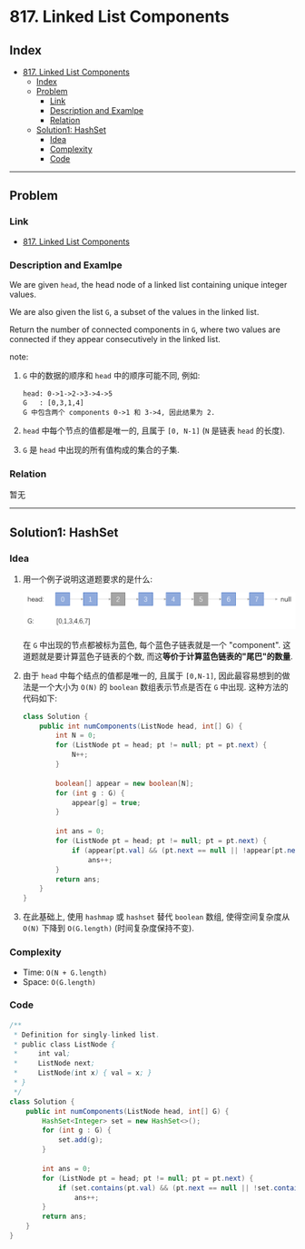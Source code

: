# 817. Linked List Components

## Index

- [817. Linked List Components](#817-linked-list-components)
  - [Index](#index)
  - [Problem](#problem)
    - [Link](#link)
    - [Description and Examlpe](#description-and-examlpe)
    - [Relation](#relation)
  - [Solution1: HashSet](#solution1-hashset)
    - [Idea](#idea)
    - [Complexity](#complexity)
    - [Code](#code)

----

## Problem

### Link

- [817. Linked List Components][1]

### Description and Examlpe

We are given `head`, the head node of a linked list containing unique integer values.

We are also given the list `G`, a subset of the values in the linked list.

Return the number of connected components in `G`, where two values are connected if they appear consecutively in the linked list.

note:

1. `G` 中的数据的顺序和 `head` 中的顺序可能不同, 例如:

    ```nohighlight
    head: 0->1->2->3->4->5
    G   : [0,3,1,4]
    G 中包含两个 components 0->1 和 3->4, 因此结果为 2.
    ```

2. `head` 中每个节点的值都是唯一的, 且属于 `[0, N-1]` (`N` 是链表 `head` 的长度).
3. `G` 是 `head` 中出现的所有值构成的集合的子集.

### Relation

暂无

----

## Solution1: HashSet

### Idea

1. 用一个例子说明这道题要求的是什么:

    ![817.figure1.png][2]

    在 `G` 中出现的节点都被标为蓝色, 每个蓝色子链表就是一个 "component". 这道题就是要计算蓝色子链表的个数, 而这**等价于计算蓝色链表的"尾巴"的数量**.

2. 由于 `head` 中每个结点的值都是唯一的, 且属于 `[0,N-1]`, 因此最容易想到的做法是一个大小为 `O(N)` 的 `boolean` 数组表示节点是否在 `G` 中出现. 这种方法的代码如下:

    ```java
    class Solution {
        public int numComponents(ListNode head, int[] G) {
            int N = 0;
            for (ListNode pt = head; pt != null; pt = pt.next) {
                N++;
            }

            boolean[] appear = new boolean[N];
            for (int g : G) {
                appear[g] = true;
            }

            int ans = 0;
            for (ListNode pt = head; pt != null; pt = pt.next) {
                if (appear[pt.val] && (pt.next == null || !appear[pt.next.val]))
                    ans++;
            }
            return ans;
        }
    }
    ```

3. 在此基础上, 使用 `hashmap` 或 `hashset` 替代 `boolean` 数组, 使得空间复杂度从 `O(N)` 下降到 `O(G.length)` (时间复杂度保持不变).

### Complexity

- Time: `O(N + G.length)`
- Space: `O(G.length)`

### Code

```java
/**
 * Definition for singly-linked list.
 * public class ListNode {
 *     int val;
 *     ListNode next;
 *     ListNode(int x) { val = x; }
 * }
 */
class Solution {
    public int numComponents(ListNode head, int[] G) {
        HashSet<Integer> set = new HashSet<>();
        for (int g : G) {
            set.add(g);
        }

        int ans = 0;
        for (ListNode pt = head; pt != null; pt = pt.next) {
            if (set.contains(pt.val) && (pt.next == null || !set.contains(pt.next.val)))
                ans++;
        }
        return ans;
    }
}
```

[1]: https://leetcode.com/problems/linked-list-components/
[2]: ./images/817.figure1.png
